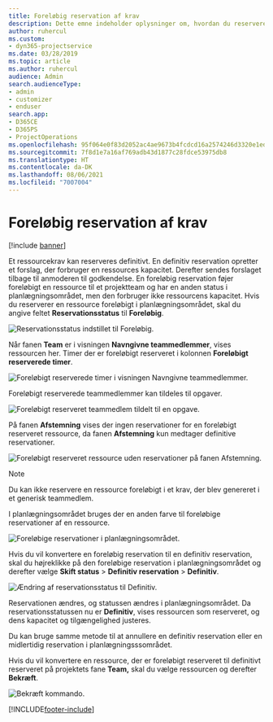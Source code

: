 ```yaml
---
title: Foreløbig reservation af krav
description: Dette emne indeholder oplysninger om, hvordan du reserverer krav foreløbigt.
author: ruhercul
ms.custom:
- dyn365-projectservice
ms.date: 03/28/2019
ms.topic: article
ms.author: ruhercul
audience: Admin
search.audienceType:
- admin
- customizer
- enduser
search.app:
- D365CE
- D365PS
- ProjectOperations
ms.openlocfilehash: 95f064e0f83d2052ac4ae9673b4fcdcd16a2574246d3320e1ed3798cd6ff062b
ms.sourcegitcommit: 7f8d1e7a16af769adb43d1877c28fdce53975db8
ms.translationtype: HT
ms.contentlocale: da-DK
ms.lasthandoff: 08/06/2021
ms.locfileid: "7007004"
---
```

# <a name="soft-book-requirements"></a>Foreløbig reservation af krav

[!include [banner](../includes/psa-now-project-operations.md)]

Et ressourcekrav kan reserveres definitivt. En definitiv reservation opretter et forslag, der forbruger en ressources kapacitet. Derefter sendes forslaget tilbage til anmoderen til godkendelse. En foreløbig reservation føjer foreløbigt en ressource til et projektteam og har en anden status i planlægningsområdet, men den forbruger ikke ressourcens kapacitet. Hvis du reserverer en ressource foreløbigt i planlægningsområdet, skal du angive feltet **Reservationsstatus** til **Foreløbig**.

![Reservationsstatus indstillet til Foreløbig.](media/Resource-Management-image77.png)

Når fanen **Team** er i visningen **Navngivne teammedlemmer**, vises ressourcen her. Timer der er foreløbigt reserveret i kolonnen **Foreløbigt reserverede timer**.

![Foreløbigt reserverede timer i visningen Navngivne teammedlemmer.](media/Resource-Management-image78.png)

Foreløbigt reserverede teammedlemmer kan tildeles til opgaver.

![Foreløbigt reserveret teammedlem tildelt til en opgave.](media/Resource-Management-image79.png)

På fanen **Afstemning** vises der ingen reservationer for en foreløbigt reserveret ressource, da fanen **Afstemning** kun medtager definitive reservationer.

![Foreløbigt reserveret ressource uden reservationer på fanen Afstemning.](media/Resource-Management-image80.png)

> [!NOTE]
> Du kan ikke reservere en ressource foreløbigt i et krav, der blev genereret i et generisk teammedlem.

I planlægningsområdet bruges der en anden farve til foreløbige reservationer af en ressource.

![Foreløbige reservationer i planlægningsområdet.](media/Resource-Management-image81.png)

Hvis du vil konvertere en foreløbig reservation til en definitiv reservation, skal du højreklikke på den foreløbige reservation i planlægningsområdet og derefter vælge **Skift status** \> **Definitiv reservation** \> **Definitiv**.

![Ændring af reservationsstatus til Definitiv.](media/Resource-Management-image82.png)

Reservationen ændres, og statussen ændres i planlægningsområdet. Da reservationsstatussen nu er **Definitiv**, vises ressourcen som reserveret, og dens kapacitet og tilgængelighed justeres.

Du kan bruge samme metode til at annullere en definitiv reservation eller en midlertidig reservation i planlægningsssområdet.

Hvis du vil konvertere en ressource, der er foreløbigt reserveret til definitivt reserveret på projektets fane **Team,** skal du vælge ressourcen og derefter **Bekræft**.

![Bekræft kommando.](media/Resource-Management-image83.png)


[!INCLUDE[footer-include](../includes/footer-banner.md)]